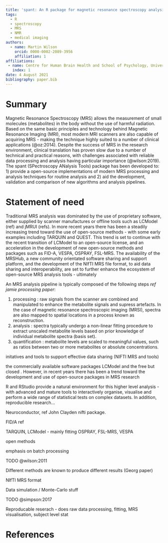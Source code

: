 ```yaml
---
title: 'spant: An R package for magnetic resonance spectroscopy analysis'
tags:
  - R
  - spectroscopy
  - MRS
  - NMR
  - medical imaging
authors:
  - name: Martin Wilson
    orcid: 0000-0002-2089-3956
    affiliation: 1
affiliations:
 - name: Centre for Human Brain Health and School of Psychology, University of Birmingham, Birmingham, UK
   index: 1
date: 4 August 2021
bibliography: paper.bib
---
```


# Summary

Magnetic Resonance Spectroscopy (MRS) allows the measurement of small molecules (metabolites) in the body without the use of harmful radiation. Based on the same basic principles and technology behind Magnetic Resonance Imaging (MRI), most modern MRI scanners are also capable of acquiring MRS - making the technique highly suited to a number of clinical applications (@oz:2014). Despite the success of MRS in the research environment, clinical translation has proven slow due to a number of technical and practical reasons, with challenges associated with reliable data processing and analysis having particular importance (@wilson:2019). The spant (SPectroscopy ANalysis Tools) package has been developed to: 1) provide a open-source implementations of modern MRS processing and analysis techniques for routine analysis and 2) aid the development, validation and comparison of new algorithms and analysis pipelines.

# Statement of need

Traditional MRS analysis was dominated by the use of proprietary software, either supplied by scanner manufactures or offline tools such as LCModel (ref) and jMRUI (refs). In more recent years there has been a steadily increasing trend toward the use of open-source methods - with some early examples including TARQUIN and QUEST. This trend is set to continue with the recent transition of LCModel to an open-source license, and an acceleration in the development of new open-source methods and packages such as FID-A, VESPA, OSPRAY, FSL-MRS. The availability of the MRSHub, a new community orientated software sharing and support platform, and the development of the NIfTI MRS file format, to aid data sharing and interoperability, are set to further enhance the ecosystem of open-source MRS analysis tools - ultimately 

An MRS analysis pipeline is typically composed of the following steps *ref jamie processing paper*:

1) processing : raw signals from the scanner are combined and manipulated to enhance the metabolite signals and supress artefacts. In the case of magnetic resonance spectroscopic imaging (MRSI), spectra are also mapped to spatial locations in a process known as reconstruction.
2) analysis : spectra typically undergo a non-linear fitting procedure to extract unscaled metabolite levels based on prior knowledge of individual metabolite spectra (basis set).
3) quantification : metabolite levels are scaled to meaningful values, such as ratios between two or more metabolites or absolute concentrations.



initatives and tools to support effective data sharing (NIFTI MRS and tools) 

the commercially available software packages LCModel and the free but closed . However, in recent years there has been a trend toward the development and use of open-source packages in MRS research

R and RStudio provide a natural environment for this higher level analysis - with advanced and mature tools to interactively organise, visualise and perform a wide range of statistical tests on complex datasets. In addition, reproducible research...

Neuroconductor, ref John Clayden nifti package.

FID/A ref

TARQUIN, LCModel - mainly fitting
OSPRAY, FSL-MRS, VESPA

open methods

emphasis on batch processing

TODO @wilson:2011

Different methods are known to produce different results (Georg paper)

NIfTI MRS format

Data simulation / Monte-Carlo stuff

TODO @simpson:2017

Reproducable reserach - does raw data processing, fitting, MRS visualisation, subject level stat

# References